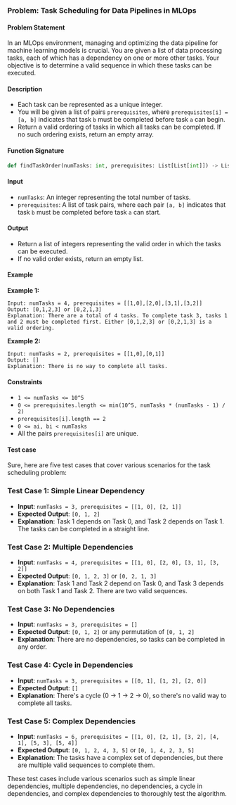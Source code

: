 ### Problem: Task Scheduling for Data Pipelines in MLOps

#### Problem Statement
In an MLOps environment, managing and optimizing the data pipeline for machine learning models is crucial. You are given a list of data processing tasks, each of which has a dependency on one or more other tasks. Your objective is to determine a valid sequence in which these tasks can be executed.

#### Description
- Each task can be represented as a unique integer.
- You will be given a list of pairs `prerequisites`, where `prerequisites[i] = [a, b]` indicates that task `b` must be completed before task `a` can begin.
- Return a valid ordering of tasks in which all tasks can be completed. If no such ordering exists, return an empty array.

#### Function Signature
```python
def findTaskOrder(numTasks: int, prerequisites: List[List[int]]) -> List[int]:
```

#### Input
- `numTasks`: An integer representing the total number of tasks.
- `prerequisites`: A list of task pairs, where each pair `[a, b]` indicates that task `b` must be completed before task `a` can start.

#### Output
- Return a list of integers representing the valid order in which the tasks can be executed.
- If no valid order exists, return an empty list.

#### Example

**Example 1:**
```
Input: numTasks = 4, prerequisites = [[1,0],[2,0],[3,1],[3,2]]
Output: [0,1,2,3] or [0,2,1,3]
Explanation: There are a total of 4 tasks. To complete task 3, tasks 1 and 2 must be completed first. Either [0,1,2,3] or [0,2,1,3] is a valid ordering.
```

**Example 2:**
```
Input: numTasks = 2, prerequisites = [[1,0],[0,1]]
Output: []
Explanation: There is no way to complete all tasks.
```

#### Constraints
- `1 <= numTasks <= 10^5`
- `0 <= prerequisites.length <= min(10^5, numTasks * (numTasks - 1) / 2)`
- `prerequisites[i].length == 2`
- `0 <= ai, bi < numTasks`
- All the pairs `prerequisites[i]` are unique.



#### Test case
Sure, here are five test cases that cover various scenarios for the task scheduling problem:

### Test Case 1: Simple Linear Dependency

- **Input**: `numTasks = 3, prerequisites = [[1, 0], [2, 1]]`
- **Expected Output**: `[0, 1, 2]`
- **Explanation**: Task 1 depends on Task 0, and Task 2 depends on Task 1. The tasks can be completed in a straight line.

### Test Case 2: Multiple Dependencies

- **Input**: `numTasks = 4, prerequisites = [[1, 0], [2, 0], [3, 1], [3, 2]]`
- **Expected Output**: `[0, 1, 2, 3]` or `[0, 2, 1, 3]`
- **Explanation**: Task 1 and Task 2 depend on Task 0, and Task 3 depends on both Task 1 and Task 2. There are two valid sequences.

### Test Case 3: No Dependencies

- **Input**: `numTasks = 3, prerequisites = []`
- **Expected Output**: `[0, 1, 2]` or any permutation of `[0, 1, 2]`
- **Explanation**: There are no dependencies, so tasks can be completed in any order.

### Test Case 4: Cycle in Dependencies

- **Input**: `numTasks = 3, prerequisites = [[0, 1], [1, 2], [2, 0]]`
- **Expected Output**: `[]`
- **Explanation**: There's a cycle (0 → 1 → 2 → 0), so there's no valid way to complete all tasks.

### Test Case 5: Complex Dependencies

- **Input**: `numTasks = 6, prerequisites = [[1, 0], [2, 1], [3, 2], [4, 1], [5, 3], [5, 4]]`
- **Expected Output**: `[0, 1, 2, 4, 3, 5]` or `[0, 1, 4, 2, 3, 5]`
- **Explanation**: The tasks have a complex set of dependencies, but there are multiple valid sequences to complete them.

These test cases include various scenarios such as simple linear dependencies, multiple dependencies, no dependencies, a cycle in dependencies, and complex dependencies to thoroughly test the algorithm.